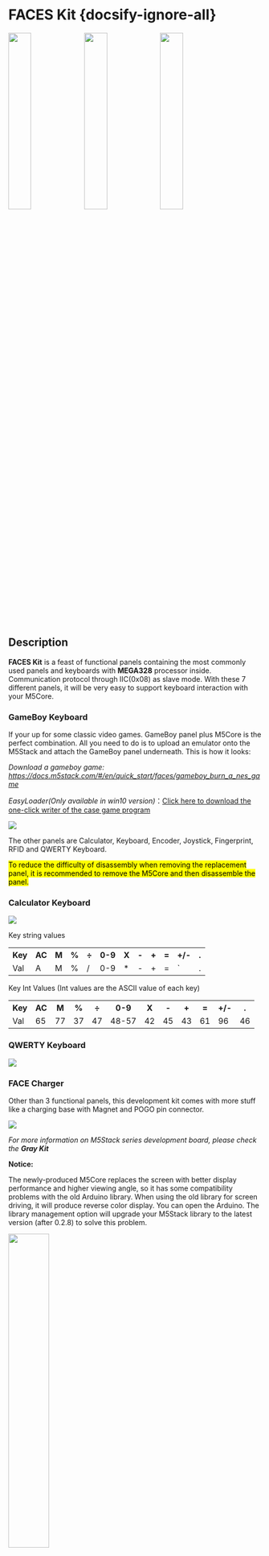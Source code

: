 # FACES Kit {docsify-ignore-all}

<img src="assets/img/product_pics/core/faces_kit/face_01.webp" width="30%"><img src="assets/img/product_pics/core/faces_kit/face_02.jpg" width="30%"><img src="assets/img/product_pics/core/faces_kit/face_03.jpg" width="30%">


## Description

**FACES Kit** is a feast of functional panels containing the most commonly used panels and keyboards with **MEGA328** processor inside. Communication protocol through IIC(0x08) as slave mode. With these 7 different panels, it will be very easy to support keyboard interaction with your M5Core.

### GameBoy Keyboard
If your up for some classic video games. GameBoy panel plus M5Core is the perfect combination. All you need to do is to upload an emulator onto the M5Stack and attach the GameBoy panel underneath. This is how it looks:

*Download a gameboy game: https://docs.m5stack.com/#/en/quick_start/faces/gameboy_burn_a_nes_game*

*EasyLoader(Only available in win10 version)*：<a href="https://m5stack.oss-cn-shenzhen.aliyuncs.com/EasyLoader/M5Core/Faces_kit/Faces_GameBoy_BladeBuster.exe">Click here to download the one-click writer of the case game program </a>

<img src="assets/img/product_pics/core/faces_kit/face_05.jpg">

The other panels are Calculator, Keyboard, Encoder, Joystick, Fingerprint, RFID and QWERTY Keyboard.

<mark>To reduce the difficulty of disassembly when removing the replacement panel, it is recommended to remove the M5Core and then disassemble the panel.</mark>


### Calculator Keyboard
<img src="assets/img/product_pics/core/faces_kit/calculator.png">

Key string values

<table><tr><th>Key</th><th>AC</th><th>M</th><th>%</th>
<th>÷</th><th>0-9</th><th>X</th><th>-</th><th>+</th><th>=</th>
<th>+/-</th><th>.</th></tr>
<tr><td>Val</td><td>A</td><td>M</td><td>%</td><td>/</td>
<td>0-9</td><td>*</td><td>-</td><td>+</td><td>=</td><td>`</td>
<td>.</td></tr></table>

Key Int Values (Int values are the ASCII value of each key)

<table><tr><th>Key</th><th>AC</th><th>M</th><th>%</th>
<th>÷</th><th>0-9</th><th>X</th><th>-</th><th>+</th><th>=</th>
<th>+/-</th><th>.</th></tr>

<tr><td>Val</td><td>65</td><td>77</td><td>37</td><td>47
</td><td>48-57</td><td>42</td><td>45</td><td>43</td>
<td>61</td><td>96</td><td>46</td></tr></table>


### QWERTY Keyboard

<img src="assets/img/product_pics/core/faces_kit/face_04.jpg">

### FACE Charger
Other than 3 functional panels, this development kit comes with more stuff like a charging base with Magnet and POGO pin connector.

<img src="assets/img/product_pics/core/faces_kit/charger.png">

*For more information on M5Stack series development board, please check the **Gray Kit***


**Notice:**

The newly-produced M5Core replaces the screen with better display performance and higher viewing angle, so it has some compatibility problems with the old Arduino library. When using the old library for screen driving, it will produce reverse color display. You can open the Arduino. The library management option will upgrade your M5Stack library to the latest version (after 0.2.8) to solve this problem.

<img src="assets\img\product_pics\core\basic\lib_01.jpg" width="40%">
<br><br><br>
<img src="assets\img\product_pics\core\basic\lib_02.jpg" width="40%">


## Product Features

- 5V DC power supply
- USB Type-C
- ESP32-based
- Case Material: PC + ABS
- 16 MByte flash(old：4 MByte flash)
- BMM150 + MPU6886
- Speaker, 3 Buttons, LCD(320*240), 1 Reset
- 2.4G Antenna: Proant 440
- TF card slot (16G Maximum size)
- Battery Socket & 600 mAh Lipo Battery
- Extendable Pins & Holes
- Grove Port
- M-Bus Socket & Pins
- Development Platform [UIFlow](http://flow.m5stack.com), [MicroPython](http://micropython.org/), [Arduino](http://www.arduino.cc)
- Product Size：108.2mm x 54.2mm x 18.7mm
- Product weight：264.6g

## Include

- 1x GRAY
- 1x FACES Charger table
- 1x FACES sling
- 1x panel sticker
- 3x FACES Keyboard(GameBoy, Calculator, QWERTY)
- 10x Femal-male dupont
- 6x M3x10 screw
- 1x hexagon screw key
- 1x Type-C USB(100cm)

<img src="assets/img/product_pics/core/faces_kit/faces_kit.png">

## EasyLoader

>EasyLoader is a concise and fast program writer, which has a built-in case program related to the product. It can be burned to the main control by simple steps to perform a series of function verification. Please install the corresponding driver according to the device type. M5Core host [Please click here to view the CP210X driver installation tutorial](en/arduino/arduino_development), M5StickC/V/T/ATOM series can be used without driver)

<div class="easyloader-box">
    <div style="background-color:white;">
        <div><img src="https://m5stack.oss-cn-shenzhen.aliyuncs.com/image/easyloader_intro.jpg"></div>
        <div class="easyloader-btn">
            <a href="https://m5stack.oss-cn-shenzhen.aliyuncs.com/EasyLoader/Windows/CORE/EasyLoader_FACES_FactoryTest.exe">Windows</a>
            <!-- <a>Linux</a>
            <a>MacOS</a> -->
        </div>
    </div>
    <div>
        <video id="example_video" controls>
            <source src="https://m5stack.oss-cn-shenzhen.aliyuncs.com/video/Product_example_video/Core/FACES.mp4">
        </video>
        <div class="easyloader-mask">
        <a>
            <svg id="play-btn" t="1583228776634" class="icon" viewBox="0 0 1024 1024" version="1.1" xmlns="http://www.w3.org/2000/svg" p-id="4152" width="75" height="75"><path d="M512 0C229.216 0 0 229.216 0 512s229.216 512 512 512 512-229.216 512-512S794.784 0 512 0z m0 928C282.24 928 96 741.76 96 512S282.24 96 512 96s416 186.24 416 416-186.24 416-416 416zM384 288l384 224-384 224z" p-id="4153" fill="#007aff"></path></svg></a>
            <p>Description:</p>
            <p>This case will run the FACES keyboard input test program by default. Restart the selected program list to switch between different panel test items.</p>
        </div>
    </div>
</div>

## Version Change

<div class="table-wrapper">
    <table class="fl-table">
        <thead>
        <tr>
            <th>Release Date</th>
            <th>Product Change</th>
        </tr>
        </thead>    
        <tbody>
        <tr>
            <td>2017.12</td>
            <td>Initial public release</td>
        </tr>
        <tr>
            <td>2019.6</td>
            <td>MPU9250 changed to MPU6886+BMM150</td>
        </tr>
        <tr>
            <td>2019.7</td>
            <td>TN screen changed to IPS screen</td>
        </tr>
        <tbody>
    </table>
</div>


## PinMap

**Mega328 ISP** Download interface Pin foot definition

<img src="assets\img\product_pics\app\mega328_isp.png" width="30%" height="30%">

## Schematic

- [Schematic](https://github.com/m5stack/M5-Schematic/blob/master/Core/Basic/M5-Core-Schematic(20171206).pdf)

### Related Link

-  **Datasheet** 

    - [ESP32](https://m5stack.oss-cn-shenzhen.aliyuncs.com/resource/docs/datasheet/core/esp32_datasheet_en.pdf)
    - [MPU6886](https://m5stack.oss-cn-shenzhen.aliyuncs.com/resource/docs/datasheet/core/MPU-6886-000193%2Bv1.1_GHIC_en.pdf)
    - [BMM150](https://m5stack.oss-cn-shenzhen.aliyuncs.com/resource/docs/datasheet/core/BMM150_datasheet_en.pdf)

- **Register Manual** 

    - [IP5306](https://m5stack.oss-cn-shenzhen.aliyuncs.com/resource/docs/datasheet/core/IIC_IP5306_REG_V1.4_cn.pdf)


**IP5306 charging/discharging，Voltage parameter**

<table>
   <tr style="font-weight:bold;text-align:center" >
      <td>charging</td>
      <td><td>
      <td>discharging</td>
   </tr>
   <tr>
      <td>0.00 ~ 3.40V -> 0%</td>
      <td><td>
      <td>4.20 ~ 4.07V -> 100%</td>
   </tr>
   <tr>
      <td>3.40 ~ 3.61V -> 25%</td>
      <td><td>
      <td>4.07 ~ 3.81V -> 75%</td>
   </tr>
   <tr>
      <td>3.61 ~ 3.88V -> 50%</td>
      <td><td>
      <td>3.81 ~ 3.55V -> 50%</td>
   </tr>
   <tr>
      <td>3.88 ~ 4.12V -> 75%</td>
      <td><td>
      <td>3.55 ~ 3.33V -> 25%</td>
   </tr>
   <tr>
      <td>4.12 ~   /   -> 100%</td>
      <td><td>
      <td>3.33 ~ 0.00V -> 0%</td>
   </tr>
</table>

## Example

- [Example](https://github.com/m5stack/M5Stack/tree/master/examples/Modules/FACES)



**<mark>Notice1：M5PORT EXPLAIN</mark>**<br>
You can identify the port name and function by its color, red is PortA(21/22) mainly used for I2C, black is PortB(26/36) which can be used for DA/AD, Single-bus communication, Blue is PortC(16/17) which can be used for Uart. Correspondingly, most of the M5 Units have the Port with matched color to specify which port it should go in on the M5Core. 
Those port identifications are a convenience for UIFlow (Blockly) users. For advanced users ,you can do your own customization, since most of the PIN on ESP32 are remap-able.
Unfortunatly, PortA(red) can not be used as analog read in. It refers to GPIO 21 & 22 from ESP32, which doesn't have AD channel alternatives: 

- ADC1(8 channels atteched to GPIOs 32-39)
- ADC2(10 channels atteched to GPIOs 0，2，4，12-15，25-27)

To use AD read function : 
1, Use Dupont cable refers to the pins on the side which can be used as an AD channel.
2, Get a M5GO bottom, which comes with a PortB.
3, Get a PbHUB and connect it with PortA, then you can have 6 PortBs.
For more information about Pin assignment and Pin Remapping, Please refer to EPS32 Datasheet
<br>
**<mark>Notice3：Face Kit factory test code</mark>**<br>
The error message displayed on the screen, is actually normal, it doesn't mean something wrong with the hardware, it means that the main.py file is missing, but you can add your own, don't worry. <br>
<img src="assets/img/product_pics/core/faces_kit/faces_kit_06.png" width="30%" hight="30%"> 


## User Work
- **[2048 Game with FACES Kit- Video](https://www.youtube.com/watch?v=ccEq0s7dU84)**
- **[2048 Game with FACES Kit- Source Code](https://github.com/phillowcompiler/2048_M5Stack)**
- **[Faces Calculator in UiFlow- Video](https://www.youtube.com/watch?v=wdUhuLuq6kM&t=223s)**


<script>

   var purchase_link = 'https://m5stack.com/collections/m5-core/products/face';

   var quickstart_link = 'https://docs.m5stack.com/#/en/quick_start/m5core/m5stack_core_quick_start';

   anchor_search(purchase_link,quickstart_link);
   scrollFunc();

</script>